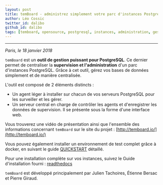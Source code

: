 ```yaml
---
layout: post
title: temBoard - administrez simplement votre parc d'instances PostgreSQL
author: Léo Cossic
twitter_id: dalibo
github_id: dalibo
tags: [temboard, opensource, postgresql, instances, administration, gestion, manage, supervision, outil]
---
```


---
*Paris, le 18 janvier 2018*

`temBoard` est un **outil de gestion puissant pour PostgreSQL**. Ce dernier permet de centraliser la **supervision et l'administration** d'un parc d'instances PostgreSQL. Grâce à cet outil, gérez vos bases de données simplement et de manière centralisée.

<!--MORE-->

L'outil est composé de 2 éléments distincts :

   * Un agent léger à installer sur chacun de vos serveurs PostgreSQL pour les surveiller et les gérer.
   * Un serveur central en charge de contrôler les agents et d'enregistrer les données de supervision. Il se présente sous la forme d'une interface web.
 
Vous trouverez une vidéo de présentation ainsi que l'ensemble des informations concernant `temBoard` sur le site du projet : [http://temboard.io/](http://temboard.io/)

Vous pouvez également installer un environnement de test complet grâce à docker, en suivant le guide [QUICKSTART](https://github.com/dalibo/temboard/blob/master/QUICKSTART.md) détaillé.

Pour une installation complète sur vos instances, suivez le Guide d'installation fourni : [readthedocs](http://temboard.readthedocs.io/en/latest/installation/)

`temBoard` est développé principalement par Julien Tachoires, Étienne Bersac et Pierre Giraud.
